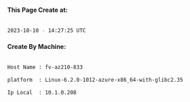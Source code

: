 
   
#### This Page Create at:

```bash

2023-10-10 - 14:27:25 UTC

```

#### Create By Machine:

```bash

Host Name : fv-az210-833

platform  : Linux-6.2.0-1012-azure-x86_64-with-glibc2.35

Ip Local  : 10.1.0.208

```


